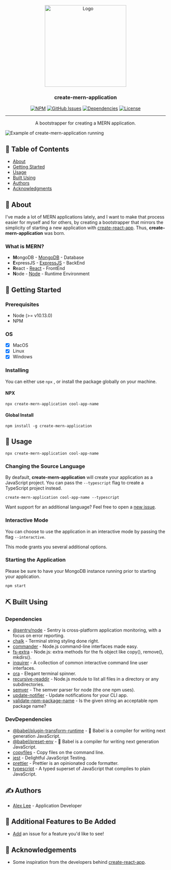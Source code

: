 <p align="center">
  <a href="https://github.com/alexlee-dev/create-mern-application" rel="noopener">
 <img width=256px height=256px src="https://res.cloudinary.com/alexlee-dev/image/upload/v1591215153/create-mern-application/create-mern-application.svg" alt="Logo"></a>
</p>

<h3 align="center">create-mern-application</h3>

<div align="center">

[![NPM](https://img.shields.io/npm/v/create-mern-application.svg)](https://www.npmjs.com/package/create-mern-application)
[![GitHub Issues](https://img.shields.io/github/issues/alexlee-dev/create-mern-application)](https://github.com/alexlee-dev/create-mern-application/issues)
[![Dependencies](https://img.shields.io/david/alexlee-dev/create-mern-application)](https://github.com/alexlee-dev/create-mern-application)
[![License](https://img.shields.io/badge/license-MIT-blue.svg)](/LICENSE)

</div>

---

<p align="center">A bootstrapper for creating a MERN application.
    <br> 
</p>

![Example of create-mern-application running](gifs/example.gif)

## 📝 Table of Contents

- [About](#about)
- [Getting Started](#getting_started)
- [Usage](#usage)
- [Built Using](#built_using)
- [Authors](#authors)
- [Acknowledgments](#acknowledgement)

## 🧐 About <a name = "about"></a>

I've made a lot of MERN applications lately, and I want to make that process easier for myself and for others, by creating a bootstrapper that mirrors the simplicity of starting a new application with [create-react-app](https://github.com/facebook/create-react-app). Thus, **create-mern-application** was born.

### What is MERN?

- **M**ongoDB - [MongoDB](https://www.mongodb.com/) - Database
- **E**xpressJS - [ExpressJS](https://expressjs.com/) - BackEnd
- **R**eact - [React](https://reactjs.org/) - FrontEnd
- **N**ode - [Node](https://nodejs.org/) - Runtime Environment

## 🏁 Getting Started <a name = "getting_started"></a>

### Prerequisites

- Node (>= v10.13.0)
- NPM

### OS

- [x] MacOS
- [x] Linux
- [x] Windows

### Installing

You can either use `npx` , or install the package globally on your machine.

#### NPX

`npx create-mern-application cool-app-name`

#### Global Install

`npm install -g create-mern-application`

## 🎈 Usage <a name="usage"></a>

`npx create-mern-application cool-app-name`

### Changing the Source Language

By deafault, **create-mern-application** will create your application as a JavaScript project. You can pass the `--typescript` flag to create a TypeScript project instead.

`create-mern-application cool-app-name --typescript`

Want support for an additional language? Feel free to open a [new issue](https://github.com/alexlee-dev/create-mern-application/issues/new).

### Interactive Mode

You can choose to use the application in an interactive mode by passing the flag `--interactive`.

This mode grants you several additional options.

### Starting the Application

Please be sure to have your MongoDB instance running prior to starting your application.

`npm start`

## ⛏️ Built Using <a name = "built_using"></a>

### Dependencies

- [@sentry/node](https://sentry.io/welcome/) - Sentry is cross-platform application monitoring, with a focus on error reporting.
- [chalk](https://github.com/chalk/chalk) - Terminal string styling done right.
- [commander](https://github.com/tj/commander.js) - Node.js command-line interfaces made easy.
- [fs-extra](https://github.com/jprichardson/node-fs-extra) - Node.js: extra methods for the fs object like copy(), remove(), mkdirs().
- [inquirer](https://github.com/SBoudrias/Inquirer.js) - A collection of common interactive command line user interfaces.
- [ora](https://github.com/sindresorhus/ora) - Elegant terminal spinner.
- [recursive-readdir](https://github.com/jergason/recursive-readdir) - Node.js module to list all files in a directory or any subdirectories.
- [semver](https://github.com/npm/node-semver) - The semver parser for node (the one npm uses).
- [update-notifier](https://github.com/yeoman/update-notifier) - Update notifications for your CLI app.
- [validate-npm-package-name](https://github.com/npm/validate-npm-package-name) - Is the given string an acceptable npm package name?

### DevDependencies

- [@babel/plugin-transform-runtime](https://www.npmjs.com/package/@babel/plugin-transform-runtime) - 🐠 Babel is a compiler for writing next generation JavaScript.
- [@babel/preset-env](https://www.npmjs.com/package/@babel/preset-env) - 🐠 Babel is a compiler for writing next generation JavaScript.
- [copyfiles](https://github.com/calvinmetcalf/copyfiles) - Copy files on the command line.
- [jest](https://jestjs.io/) - Delightful JavaScript Testing.
- [prettier](https://prettier.io/) - Prettier is an opinionated code formatter.
- [typescript](https://www.typescriptlang.org/) - A typed superset of JavaScript that compiles to plain JavaScript.

## ✍️ Authors <a name = "authors"></a>

- [Alex Lee](https://github.com/alexlee-dev) - Application Developer

## 🚀 Additional Features to Be Added

- [Add](https://github.com/alexlee-dev/create-mern-application/issues/new) an issue for a feature you'd like to see!

## 🎉 Acknowledgements <a name = "acknowledgement"></a>

- Some inspiration from the developers behind [create-react-app](https://github.com/facebook/create-react-app).
